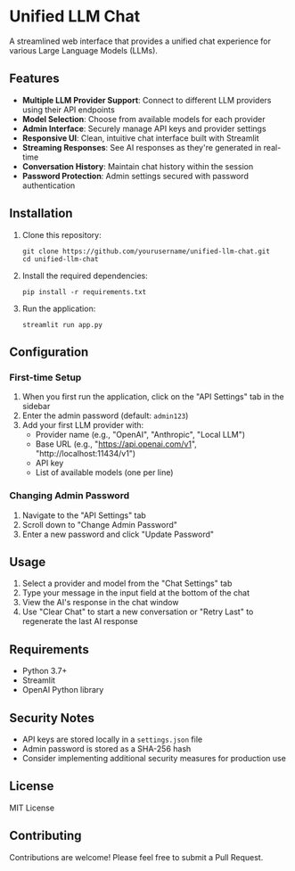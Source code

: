 # Unified LLM Chat

A streamlined web interface that provides a unified chat experience for various Large Language Models (LLMs).

## Features

- **Multiple LLM Provider Support**: Connect to different LLM providers using their API endpoints
- **Model Selection**: Choose from available models for each provider
- **Admin Interface**: Securely manage API keys and provider settings
- **Responsive UI**: Clean, intuitive chat interface built with Streamlit
- **Streaming Responses**: See AI responses as they're generated in real-time
- **Conversation History**: Maintain chat history within the session
- **Password Protection**: Admin settings secured with password authentication

## Installation

1. Clone this repository:
   ```
   git clone https://github.com/yourusername/unified-llm-chat.git
   cd unified-llm-chat
   ```

2. Install the required dependencies:
   ```
   pip install -r requirements.txt
   ```

3. Run the application:
   ```
   streamlit run app.py
   ```

## Configuration

### First-time Setup

1. When you first run the application, click on the "API Settings" tab in the sidebar
2. Enter the admin password (default: `admin123`)
3. Add your first LLM provider with:
   - Provider name (e.g., "OpenAI", "Anthropic", "Local LLM")
   - Base URL (e.g., "https://api.openai.com/v1", "http://localhost:11434/v1")
   - API key
   - List of available models (one per line)

### Changing Admin Password

1. Navigate to the "API Settings" tab
2. Scroll down to "Change Admin Password"
3. Enter a new password and click "Update Password"

## Usage

1. Select a provider and model from the "Chat Settings" tab
2. Type your message in the input field at the bottom of the chat
3. View the AI's response in the chat window
4. Use "Clear Chat" to start a new conversation or "Retry Last" to regenerate the last AI response

## Requirements

- Python 3.7+
- Streamlit
- OpenAI Python library

## Security Notes

- API keys are stored locally in a `settings.json` file
- Admin password is stored as a SHA-256 hash
- Consider implementing additional security measures for production use

## License

MIT License

## Contributing

Contributions are welcome! Please feel free to submit a Pull Request.